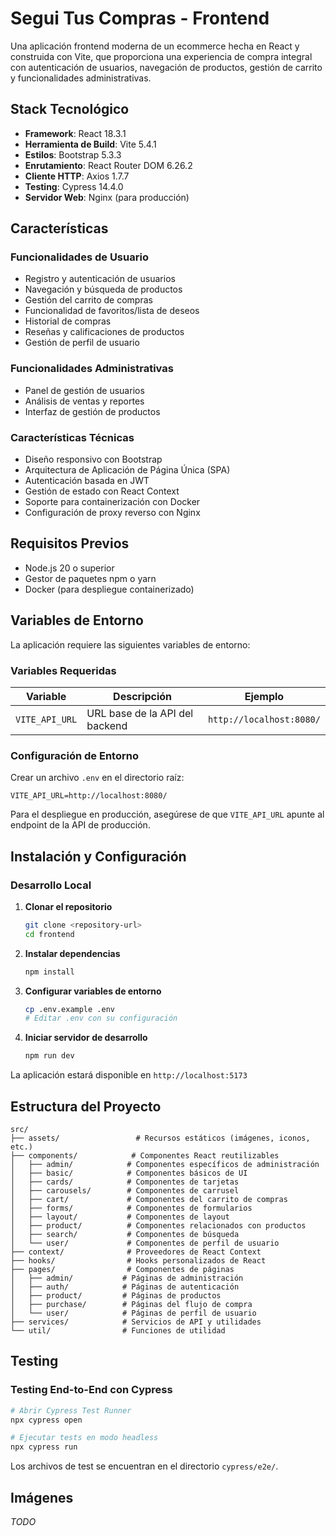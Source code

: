 # Segui Tus Compras - Frontend

Una aplicación frontend moderna de un ecommerce hecha en React y construida con Vite, que proporciona una experiencia de compra integral con autenticación de usuarios, navegación de productos, gestión de carrito y funcionalidades administrativas.

## Stack Tecnológico

- **Framework**: React 18.3.1
- **Herramienta de Build**: Vite 5.4.1
- **Estilos**: Bootstrap 5.3.3
- **Enrutamiento**: React Router DOM 6.26.2
- **Cliente HTTP**: Axios 1.7.7
- **Testing**: Cypress 14.4.0
- **Servidor Web**: Nginx (para producción)

## Características

### Funcionalidades de Usuario
- Registro y autenticación de usuarios
- Navegación y búsqueda de productos
- Gestión del carrito de compras
- Funcionalidad de favoritos/lista de deseos
- Historial de compras
- Reseñas y calificaciones de productos
- Gestión de perfil de usuario

### Funcionalidades Administrativas
- Panel de gestión de usuarios
- Análisis de ventas y reportes
- Interfaz de gestión de productos

### Características Técnicas
- Diseño responsivo con Bootstrap
- Arquitectura de Aplicación de Página Única (SPA)
- Autenticación basada en JWT
- Gestión de estado con React Context
- Soporte para containerización con Docker
- Configuración de proxy reverso con Nginx

## Requisitos Previos

- Node.js 20 o superior
- Gestor de paquetes npm o yarn
- Docker (para despliegue containerizado)

## Variables de Entorno

La aplicación requiere las siguientes variables de entorno:

### Variables Requeridas

| Variable | Descripción | Ejemplo |
|----------|-------------|---------|
| `VITE_API_URL` | URL base de la API del backend | `http://localhost:8080/` |

### Configuración de Entorno

Crear un archivo `.env` en el directorio raíz:

```
VITE_API_URL=http://localhost:8080/
```

Para el despliegue en producción, asegúrese de que `VITE_API_URL` apunte al endpoint de la API de producción.

## Instalación y Configuración

### Desarrollo Local

1. **Clonar el repositorio**
   ```bash
   git clone <repository-url>
   cd frontend
   ```

2. **Instalar dependencias**
   ```bash
   npm install
   ```

3. **Configurar variables de entorno**
   ```bash
   cp .env.example .env
   # Editar .env con su configuración
   ```

4. **Iniciar servidor de desarrollo**
   ```bash
   npm run dev
   ```

La aplicación estará disponible en `http://localhost:5173`


## Estructura del Proyecto

```
src/
├── assets/                 # Recursos estáticos (imágenes, iconos, etc.)
├── components/            # Componentes React reutilizables
│   ├── admin/            # Componentes específicos de administración
│   ├── basic/            # Componentes básicos de UI
│   ├── cards/            # Componentes de tarjetas
│   ├── carousels/        # Componentes de carrusel
│   ├── cart/             # Componentes del carrito de compras
│   ├── forms/            # Componentes de formularios
│   ├── layout/           # Componentes de layout
│   ├── product/          # Componentes relacionados con productos
│   ├── search/           # Componentes de búsqueda
│   └── user/             # Componentes de perfil de usuario
├── context/              # Proveedores de React Context
├── hooks/                # Hooks personalizados de React
├── pages/                # Componentes de páginas
│   ├── admin/           # Páginas de administración
│   ├── auth/            # Páginas de autenticación
│   ├── product/         # Páginas de productos
│   ├── purchase/        # Páginas del flujo de compra
│   └── user/            # Páginas de perfil de usuario
├── services/            # Servicios de API y utilidades
└── util/                # Funciones de utilidad
```

## Testing

### Testing End-to-End con Cypress

```bash
# Abrir Cypress Test Runner
npx cypress open

# Ejecutar tests en modo headless
npx cypress run
```
Los archivos de test se encuentran en el directorio `cypress/e2e/`.

## Imágenes

*TODO*
